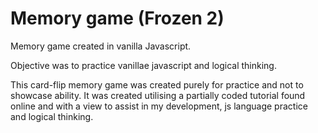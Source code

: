 # Memory game (Frozen 2)

Memory game created in vanilla Javascript.

Objective was to practice vanillae javascript and logical thinking. 

This card-flip memory game was created purely for practice and not to showcase ability.  It was created utilising a partially coded tutorial found online and with a view to assist in my development, js language practice and logical thinking. 



